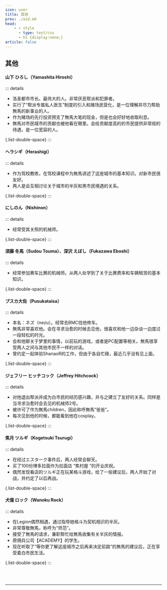 ```yaml
---
icon: user
title: 其他
prev: ./aid.md
head:
    - - style
      - type: text/css
      - h1 {display:none;}
article: false
---
```

## <span class="underline-blue"><i class="fa-solid fa-user"></i> 其他</span>

#### <span style="font-weight:bold;">山下 ひろし（Yamashita Hiroshi）</span>
::: details
- 洛圣都市市长。最伟大的人。非常厌恶帮派和犯罪者。
- 实行了“帮派专属私人医生”制度的引入和赌场民营化，是一位理解并尽力帮助無馬的新事业的人。
- 作为赌场的先行投资预支了無馬大笔的现金，但是也会好好地收取利息。
- 無馬对市民城市的贡献也被他看在眼里。会给贡献度高的的市民提供非常规的待遇，是一位宽容的人。

{.list-double-space}
:::
#### <span style="font-weight:bold;">ヘラシギ（Herashigi）</span>
::: details
- 作为驾校教练，在驾校课程中为無馬讲述了这座城市的基本知识。对新市民很友好。
- 两人是会互相讨论关于城市的半灰和黑市民境遇的关系。

{.list-double-space}
:::
#### <span style="font-weight:bold;">にしのん（Nishinon）</span>
::: details
- 经常受其关照的机械师。

{.list-double-space}
:::
#### <span style="font-weight:bold;">須藤 冬馬（Sudou Touma）、深沢 えぼし（Fukazawa Eboshi）</span>
::: details
- 经常参加赛车比赛的机械师。从两人处学到了关于比赛费率和车辆租赁的基本知识。

{.list-double-space}
:::
#### <span style="font-weight:bold;">プスカ大佐（Pusukataisa）</span>
::: details
- 本名：ネズ（nezu）。经常去BMC找他修车。
- 無馬非常喜欢他。会在寻求治愈的时候去见他，很喜欢和他一边杂谈一边度过一段轻松的时光。
- 会和他聊关于梦里的事情，以前玩的游戏，或者是PC配置等相关。無馬很享受两人之间与其他市民不一样的对话。
- 曾约定一起体验<Anchor href="shanaor">ShanaoR</Anchor>的工作，但由于各自忙碌，最近几乎没有见上面。

{.list-double-space}
:::
#### <span style="font-weight:bold;">ジェフリー ヒッチコック（Jeffrey Hitchcock）</span>
::: details
- 对他退出帮派并成为白市民的经历感兴趣，并与之建立了友好的关系。同样是当寻求治愈时会去见的机械师2号。
- 被许可了作为無馬children，因此称呼無馬“爸爸”。
- 每次见到他的时候，都能看到他在cosplay。

{.list-double-space}
:::
#### <span style="font-weight:bold;">焦月 ツルギ（Kogetsuki Tsurugi）</span>
::: details
- 在经过エスターク事件后，两人经常会聊天。
- 买了100份博多拉面作为拉面店 “焦村屋 ”的开业庆祝。
- 偶然发现看店的ツルギ正在玩某格斗游戏，给了一些建议后，两人开始了对战，并约定了以后再战。

{.list-double-space}
:::
#### <span style="font-weight:bold;">犬億 ロック（Wanoku Rock）</span>
::: details
- 在Legion偶然相遇，通过指导她格斗为契机相识的半灰。
- 非常尊敬無馬，称呼为“师范”。
- 接受了無馬的请求，兼职帮忙给無馬收集有关半灰的情报。
- 原佣兵公司【<Anchor href="academy">ACADEMY</Anchor>】的学生。
- 现在听取了“等你更了解这座城市之后再来决定前路”的無馬的建议后，正在享受着白市民生活。

{.list-double-space}
:::

<br>
<br>

---

